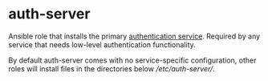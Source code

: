 auth-server
===

Ansible role that installs the primary [authentication
service](https://git.autistici.org/id/auth). Required by any service
that needs low-level authentication functionality.

By default auth-server comes with no service-specific configuration,
other roles will install files in the directories below
*/etc/auth-server/*.
